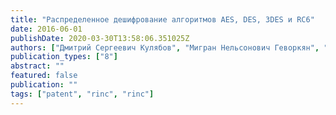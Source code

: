 ```yaml
---
title: "Распределенное дешифрование алгоритмов AES, DES, 3DES и RC6"
date: 2016-06-01
publishDate: 2020-03-30T13:58:06.351025Z
authors: ["Дмитрий Сергеевич Кулябов", "Мигран Нельсонович Геворкян", "Эли Торрес Рондон Рэй", "Хуан Карлос Гонсалез Антекеро"]
publication_types: ["8"]
abstract: ""
featured: false
publication: ""
tags: ["patent", "rinc", "rinc"]
---
```


